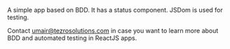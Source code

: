  A simple app based on BDD. It has a status component. JSDom is used for testing.

 Contact umair@tezrosolutions.com in case you want to learn more about BDD and automated testing in ReactJS apps.

